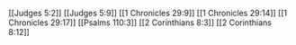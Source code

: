 [[Judges 5:2]]
[[Judges 5:9]]
[[1 Chronicles 29:9]]
[[1 Chronicles 29:14]]
[[1 Chronicles 29:17]]
[[Psalms 110:3]]
[[2 Corinthians 8:3]]
[[2 Corinthians 8:12]]
